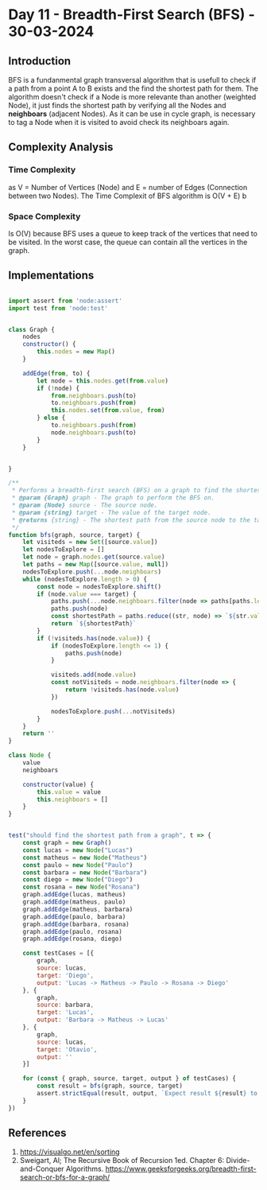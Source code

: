 # Day 11 - Breadth-First Search (BFS) - 30-03-2024

## Introduction
BFS is a fundanmental graph transversal algorithm that is usefull to check if a path from a point A to B exists and the find the shortest path for them. The algorithm doesn't check if a Node is more relevante than another (weighted Node), it just finds the shortest path by verifying all the Nodes and **neighboars** (adjacent Nodes). As it can be use in cycle graph, is necessary to tag a Node when it is visited to avoid check its neighboars again.

## Complexity Analysis
### Time Complexity
as V = Number of Vertices (Node) and E = number of Edges (Connection between two Nodes).
The Time Complexit of BFS algorithm is O(V + E) b

### Space Complexity
Is O(V) because BFS uses a queue to keep track of the vertices that need to be visited. In the worst case, the queue can contain all the vertices in the graph.

## Implementations
```js

import assert from 'node:assert'
import test from 'node:test'


class Graph {
    nodes
    constructor() {
        this.nodes = new Map()
    }

    addEdge(from, to) {
        let node = this.nodes.get(from.value)
        if (!node) {
            from.neighboars.push(to)
            to.neighboars.push(from)
            this.nodes.set(from.value, from)
        } else {
            to.neighboars.push(from)
            node.neighboars.push(to)
        }
    }


}

/**
 * Performs a breadth-first search (BFS) on a graph to find the shortest path from a source node to a target node.
 * @param {Graph} graph - The graph to perform the BFS on.
 * @param {Node} source - The source node.
 * @param {string} target - The value of the target node.
 * @returns {string} - The shortest path from the source node to the target node, represented as a string.
 */
function bfs(graph, source, target) {
    let visiteds = new Set([source.value])
    let nodesToExplore = []
    let node = graph.nodes.get(source.value)
    let paths = new Map([source.value, null])
    nodesToExplore.push(...node.neighboars)
    while (nodesToExplore.length > 0) {
        const node = nodesToExplore.shift()
        if (node.value === target) {
            paths.push(...node.neighboars.filter(node => paths[paths.length - 1].neighboars.some(n => n.value == node.value)))
            paths.push(node)
            const shortestPath = paths.reduce((str, node) => `${str.value || str} -> ${node.value}`)
            return `${shortestPath}`
        }
        if (!visiteds.has(node.value)) {
            if (nodesToExplore.length <= 1) {
                paths.push(node)
            }

            visiteds.add(node.value)
            const notVisiteds = node.neighboars.filter(node => {
                return !visiteds.has(node.value)
            })

            nodesToExplore.push(...notVisiteds)
        }
    }
    return ''
}

class Node {
    value
    neighboars

    constructor(value) {
        this.value = value
        this.neighboars = []
    }
}


test("should find the shortest path from a graph", t => {
    const graph = new Graph()
    const lucas = new Node("Lucas")
    const matheus = new Node("Matheus")
    const paulo = new Node("Paulo")
    const barbara = new Node("Barbara")
    const diego = new Node("Diego")
    const rosana = new Node("Rosana")
    graph.addEdge(lucas, matheus)
    graph.addEdge(matheus, paulo)
    graph.addEdge(matheus, barbara)
    graph.addEdge(paulo, barbara)
    graph.addEdge(barbara, rosana)
    graph.addEdge(paulo, rosana)
    graph.addEdge(rosana, diego)

    const testCases = [{
        graph,
        source: lucas,
        target: 'Diego',
        output: 'Lucas -> Matheus -> Paulo -> Rosana -> Diego'
    }, {
        graph,
        source: barbara,
        target: 'Lucas',
        output: 'Barbara -> Matheus -> Lucas'
    }, {
        graph,
        source: lucas,
        target: 'Otavio',
        output: ''
    }]

    for (const { graph, source, target, output } of testCases) {
        const result = bfs(graph, source, target)
        assert.strictEqual(result, output, `Expect result ${result} to be equal ${output} for target ${target}`)
    }
})
```

## References
1. https://visualgo.net/en/sorting
2. Sweigart, Al; The Recursive Book of Recursion 1ed. Chapter 6: Divide-and-Conquer Algorithms.
https://www.geeksforgeeks.org/breadth-first-search-or-bfs-for-a-graph/